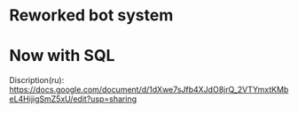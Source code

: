 # Reworked bot system
# Now with SQL
Discription(ru): https://docs.google.com/document/d/1dXwe7sJfb4XJdO8jrQ_2VTYmxtKMbeL4HijigSmZ5xU/edit?usp=sharing
